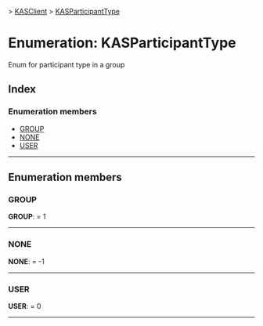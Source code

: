 [](../README.md) > [KASClient](../modules/kasclient.md) > [KASParticipantType](../enums/kasclient.kasparticipanttype.md)

# Enumeration: KASParticipantType


Enum for participant type in a group

## Index

### Enumeration members

* [GROUP](kasclient.kasparticipanttype.md#group)
* [NONE](kasclient.kasparticipanttype.md#none)
* [USER](kasclient.kasparticipanttype.md#user)



---

## Enumeration members

<a id="group"></a>

###  GROUP

**GROUP**:  = 1

___
<a id="none"></a>

###  NONE

**NONE**:  =  -1

___
<a id="user"></a>

###  USER

**USER**:  = 0

___

